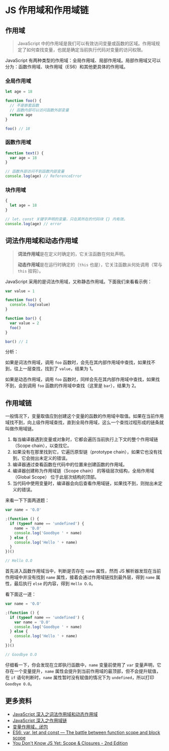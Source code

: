 # JS 作用域和作用域链

## 作用域

> JavaScript 中的作用域是我们可以有效访问变量或函数的区域。作用域规定了如何查找变量，也就是确定当前执行代码对变量的访问权限。

JavaScript 有两种类型的作用域：全局作用域、局部作用域。局部作用域又可以分为：函数作用域、块作用域（ES6）和其他更具体的作用域。

### 全局作用域

```js
let age = 18

function foo() {
  // 不是嵌套函数
  // 函数内部可以访问函数外部变量
  return age
}

foo() // 18
```

### 函数作用域

```js
function text() {
  var age = 18
}

// 函数外部访问不到函数内部变量
console.log(age) // ReferenceError
```

### 块作用域

```js
{
  let age = 18
}

// let、const 关键字声明的变量，只在其所在的代码块 {} 内有效。
console.log(age) // error
```

## 词法作用域和动态作用域

> **词法作用域**是在定义时确定的，它关注函数在何处声明。
>
> **动态作用域**是在运行时确定的（`this` 也是），它关注函数从何处调用（常与 `this` 挂钩）。

JavaScript 采用的是词法作用域，又称静态作用域。下面我们来看看示例：

```js
var value = 1

function foo() {
  console.log(value)
}

function bar() {
  var value = 2
  foo()
}

bar() // 1
```

分析：

如果是词法作用域，调用 `foo` 函数时，会先在其内部作用域中查找，如果找不到，往上一层查找，找到了 `value`，结果为 1。

如果是动态作用域，调用 `foo` 函数时，同样会先在其内部作用域中查找，如果找不到，会到调用 `foo` 函数的作用域中查找（这里是 `bar`），结果为 2。

## 作用域链

一般情况下，变量取值应到创建这个变量的函数的作用域中取值。如果在当前作用域找不到，向上级作用域查找，直到全局作用域，这么一个查找过程形成的链条就叫做作用域链。

1. 每当编译器遇到变量或对象时，它都会遍历当前执行上下文的整个作用域链（Scope chain），以查找它。
2. 如果没有在那里找到它，它遍历原型链（prototype chain），如果它也没有找到，它会抛出未定义的错误。
3. 编译器通过查看函数在代码中的位置来创建函数的作用域。
4. 编译器创建称为作用域链（Scope chain） 的等级层次结构，全局作用域（Global Scope） 位于此层次结构的顶部。
5. 当代码中使用变量时，编译器会向后查看作用域链，如果找不到，则抛出未定义的错误。

来看一下下面两道题：

```js
var name = 'O.O'

;(function () {
  if (typeof name == 'undefined') {
    name = 'D.O'
    console.log('Goodbye ' + name)
  } else {
    console.log('Hello ' + name)
  }
})()

// Hello O.O
```

首先进入函数作用域当中，判断是否存在 `name` 属性，然而 JS 解析器发现在当前作用域中并没有找到 `name` 属性，接着会通过作用域链找到最外层，得到 `name` 属性，最后执行 `else` 的内容，得到 `Hello O.O`。

看下面这一道：

```js
var name = 'O.O'

;(function () {
  if (typeof name == 'undefined') {
    var name = 'D.O'
    console.log('Goodbye ' + name)
  } else {
    console.log('Hello ' + name)
  }
})()

// Goodbye O.O
```

仔细看一下，你会发现在立即执行函数中，`name` 变量前使用了 `var` 变量声明，它存在一个变量提升，`name` 属性会提升到当前作用域的最顶部，但不会提升赋值，在 `if` 语句判断时，`name` 属性暂时没有赋值的情况下为 `undefined`，所以打印 `Goodbye O.O`。

## 更多资料

- [JavaScript 深入之词法作用域和动态作用域](https://github.com/mqyqingfeng/Blog/issues/3)
- [JavaScript 深入之作用域链](https://github.com/mqyqingfeng/Blog/issues/6)
- [变量作用域，闭包](https://zh.javascript.info/closure)
- [ES6: var, let and const — The battle between function scope and block scope](https://www.deadcoderising.com/2017-04-11-es6-var-let-and-const-the-battle-between-function-scope-and-block-scope/)
- [You Don't Know JS Yet: Scope & Closures - 2nd Edition](https://github.com/getify/You-Dont-Know-JS/tree/2nd-ed/scope-closures)
